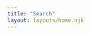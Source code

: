 ```yaml
---
title: "Search"
layout: layouts/home.njk
---
```


<link href="/pagefind/pagefind-ui.css" rel="stylesheet">
<script src="/pagefind/pagefind-ui.js"></script>
<script>
	window.addEventListener('DOMContentLoaded', () => {
		const pagefind = new PagefindUI({ element: "#search", showSubResults: false, sort: { date: "desc" } });
		const params = new URL(document.location.toString()).searchParams;
		if (params.has("q")) {
			pagefind.triggerSearch(params.get("q"));
		}
	});
</script>

<article class="articlebox page type-page status-publish hentry">
	<div class="entry-content">
		<div id="search"></div>
	</div>
</article>
